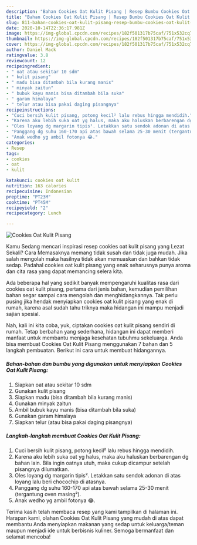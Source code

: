 ```yaml
---
description: "Bahan Cookies Oat Kulit Pisang | Resep Bumbu Cookies Oat Kulit Pisang Yang Sedap"
title: "Bahan Cookies Oat Kulit Pisang | Resep Bumbu Cookies Oat Kulit Pisang Yang Sedap"
slug: 811-bahan-cookies-oat-kulit-pisang-resep-bumbu-cookies-oat-kulit-pisang-yang-sedap
date: 2020-10-14T22:36:17.981Z
image: https://img-global.cpcdn.com/recipes/182f501317b75caf/751x532cq70/cookies-oat-kulit-pisang-foto-resep-utama.jpg
thumbnail: https://img-global.cpcdn.com/recipes/182f501317b75caf/751x532cq70/cookies-oat-kulit-pisang-foto-resep-utama.jpg
cover: https://img-global.cpcdn.com/recipes/182f501317b75caf/751x532cq70/cookies-oat-kulit-pisang-foto-resep-utama.jpg
author: Daniel Mack
ratingvalue: 3.8
reviewcount: 12
recipeingredient:
- " oat atau sekitar 10 sdm"
- " kulit pisang"
- " madu bisa ditambah bila kurang manis"
- " minyak zaitun"
- " bubuk kayu manis bisa ditambah bila suka"
- " garam himalaya"
- " telur atau bisa pakai daging pisangnya"
recipeinstructions:
- "Cuci bersih kulit pisang, potong kecil² lalu rebus hingga mendidih."
- "Karena aku lebih suka oat yg halus, maka aku haluskan berbarengan dg bahan lain. Bila ingin oatnya utuh, maka cukup dicampur setelah pisangnya dilumatkan."
- "Oles loyang dg margarin tipis². Letakkan satu sendok adonan di atas loyang lalu beri chocochip di atasnya."
- "Panggang dg suhu 160-170 api atas bawah selama 25-30 menit (tergantung oven masing²)."
- "Anak wedho yg ambil fotonya 😂."
categories:
- Resep
tags:
- cookies
- oat
- kulit

katakunci: cookies oat kulit 
nutrition: 163 calories
recipecuisine: Indonesian
preptime: "PT23M"
cooktime: "PT45M"
recipeyield: "2"
recipecategory: Lunch

---
```



![Cookies Oat Kulit Pisang](https://img-global.cpcdn.com/recipes/182f501317b75caf/751x532cq70/cookies-oat-kulit-pisang-foto-resep-utama.jpg)

Kamu Sedang mencari inspirasi resep cookies oat kulit pisang yang Lezat Sekali? Cara Memasaknya memang tidak susah dan tidak juga mudah. Jika salah mengolah maka hasilnya tidak akan memuaskan dan bahkan tidak sedap. Padahal cookies oat kulit pisang yang enak seharusnya punya aroma dan cita rasa yang dapat memancing selera kita.



Ada beberapa hal yang sedikit banyak mempengaruhi kualitas rasa dari cookies oat kulit pisang, pertama dari jenis bahan, kemudian pemilihan bahan segar sampai cara mengolah dan menghidangkannya. Tak perlu pusing jika hendak menyiapkan cookies oat kulit pisang yang enak di rumah, karena asal sudah tahu triknya maka hidangan ini mampu menjadi sajian spesial.


Nah, kali ini kita coba, yuk, ciptakan cookies oat kulit pisang sendiri di rumah. Tetap berbahan yang sederhana, hidangan ini dapat memberi manfaat untuk membantu menjaga kesehatan tubuhmu sekeluarga. Anda bisa membuat Cookies Oat Kulit Pisang menggunakan 7 bahan dan 5 langkah pembuatan. Berikut ini cara untuk membuat hidangannya.

<!--inarticleads1-->

##### Bahan-bahan dan bumbu yang digunakan untuk menyiapkan Cookies Oat Kulit Pisang:

1. Siapkan  oat atau sekitar 10 sdm
1. Gunakan  kulit pisang
1. Siapkan  madu (bisa ditambah bila kurang manis)
1. Gunakan  minyak zaitun
1. Ambil  bubuk kayu manis (bisa ditambah bila suka)
1. Gunakan  garam himalaya
1. Siapkan  telur (atau bisa pakai daging pisangnya)




<!--inarticleads2-->

##### Langkah-langkah membuat Cookies Oat Kulit Pisang:

1. Cuci bersih kulit pisang, potong kecil² lalu rebus hingga mendidih.
1. Karena aku lebih suka oat yg halus, maka aku haluskan berbarengan dg bahan lain. Bila ingin oatnya utuh, maka cukup dicampur setelah pisangnya dilumatkan.
1. Oles loyang dg margarin tipis². Letakkan satu sendok adonan di atas loyang lalu beri chocochip di atasnya.
1. Panggang dg suhu 160-170 api atas bawah selama 25-30 menit (tergantung oven masing²).
1. Anak wedho yg ambil fotonya 😂.




Terima kasih telah membaca resep yang kami tampilkan di halaman ini. Harapan kami, olahan Cookies Oat Kulit Pisang yang mudah di atas dapat membantu Anda menyiapkan makanan yang sedap untuk keluarga/teman maupun menjadi ide untuk berbisnis kuliner. Semoga bermanfaat dan selamat mencoba!
